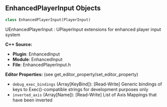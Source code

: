 ## EnhancedPlayerInput Objects

```python
class EnhancedPlayerInput(PlayerInput)
```

UEnhancedPlayerInput : UPlayerInput extensions for enhanced player input system

**C++ Source:**

- **Plugin**: EnhancedInput
- **Module**: EnhancedInput
- **File**: EnhancedPlayerInput.h

**Editor Properties:** (see get_editor_property/set_editor_property)

- ``debug_exec_bindings`` (Array[KeyBind]):  [Read-Write] Generic bindings of keys to Exec()-compatible strings for development purposes only
- ``inverted_axis`` (Array[Name]):  [Read-Write] List of Axis Mappings that have been inverted

<a id="unreal.InputAction"></a>
